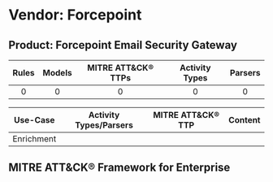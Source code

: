 Vendor: Forcepoint
==================
Product: Forcepoint Email Security Gateway
------------------------------------------
| Rules | Models | MITRE ATT&CK® TTPs | Activity Types | Parsers |
|:-----:|:------:|:------------------:|:--------------:|:-------:|
|   0   |   0    |         0          |       0        |    0    |

|  Use-Case  | Activity Types/Parsers | MITRE ATT&CK® TTP | Content    |
|:----------:| ---- | ---- | ---- |
| Enrichment |    |    | [](RM/r_m_forcepoint_forcepoint_email_security_gateway_Enrichment.md) |

MITRE ATT&CK® Framework for Enterprise
--------------------------------------
